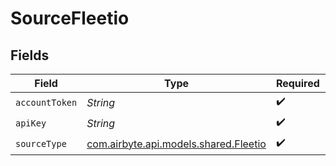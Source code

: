 # SourceFleetio


## Fields

| Field                                                                   | Type                                                                    | Required                                                                | Description                                                             |
| ----------------------------------------------------------------------- | ----------------------------------------------------------------------- | ----------------------------------------------------------------------- | ----------------------------------------------------------------------- |
| `accountToken`                                                          | *String*                                                                | :heavy_check_mark:                                                      | N/A                                                                     |
| `apiKey`                                                                | *String*                                                                | :heavy_check_mark:                                                      | N/A                                                                     |
| `sourceType`                                                            | [com.airbyte.api.models.shared.Fleetio](../../models/shared/Fleetio.md) | :heavy_check_mark:                                                      | N/A                                                                     |